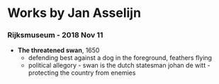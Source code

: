 # Works by Jan Asselijn

### Rijksmuseum - 2018 Nov 11
- **The threatened swan**, 1650
    - defending best against a dog in the foreground, feathers flying
    - political allegory - swan is the dutch statesman johan de witt - protecting the country from enemies 
